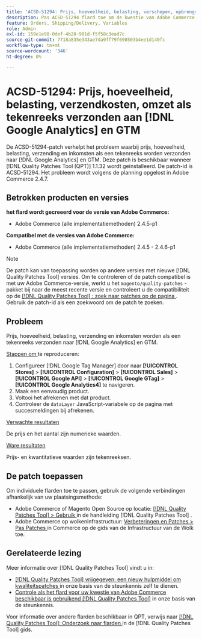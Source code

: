 ```yaml
---
title: 'ACSD-51294: Prijs, hoeveelheid, belasting, verschepen, opbrengst die als koord wordt verzonden naar  [!DNL Google Analytics]  en GTM'
description: Pas ACSD-51294 flard toe om de kwestie van Adobe Commerce te bevestigen waar de prijs, de hoeveelheid, de belasting, de scheepvaart, en de opbrengst als koord aan  [!DNL Google Analytics]  en GTM worden verzonden.
feature: Orders, Shipping/Delivery, Variables
role: Admin
exl-id: 159e1e98-0def-4b20-901d-f5f58c3ead7c
source-git-commit: 7718a835e343ae7da9ff79f690503b4ee1d140fc
workflow-type: tm+mt
source-wordcount: '346'
ht-degree: 0%

---
```


# ACSD-51294: Prijs, hoeveelheid, belasting, verzendkosten, omzet als tekenreeks verzonden aan [!DNL Google Analytics] en GTM

De ACSD-51294-patch verhelpt het probleem waarbij prijs, hoeveelheid, belasting, verzending en inkomsten als een tekenreeks worden verzonden naar [!DNL Google Analytics] en GTM. Deze patch is beschikbaar wanneer [!DNL Quality Patches Tool (QPT)] 1.1.32 wordt geïnstalleerd. De patch-id is ACSD-51294. Het probleem wordt volgens de planning opgelost in Adobe Commerce 2.4.7.

## Betrokken producten en versies

**het flard wordt gecreeerd voor de versie van Adobe Commerce:**

* Adobe Commerce (alle implementatiemethoden) 2.4.5-p1

**Compatibel met de versies van Adobe Commerce:**

* Adobe Commerce (alle implementatiemethoden) 2.4.5 - 2.4.6-p1

>[!NOTE]
>
>De patch kan van toepassing worden op andere versies met nieuwe [!DNL Quality Patches Tool] versies. Om te controleren of de patch compatibel is met uw Adobe Commerce-versie, werkt u het `magento/quality-patches` -pakket bij naar de meest recente versie en controleert u de compatibiliteit op de [[!DNL Quality Patches Tool] : zoek naar patches op de pagina ](<https://experienceleague.adobe.com/tools/commerce-quality-patches/index.html>) . Gebruik de patch-id als een zoekwoord om de patch te zoeken.

## Probleem

Prijs, hoeveelheid, belasting, verzending en inkomsten worden als een tekenreeks verzonden naar [!DNL Google Analytics] en GTM.

<u> Stappen om </u> te reproduceren:

1. Configureer [!DNL Google Tag Manager] door naar **[!UICONTROL Stores]** > **[!UICONTROL Configuration]** > **[!UICONTROL Sales]** > **[!UICONTROL Google API]** > **[!UICONTROL Google GTag]** > **[!UICONTROL Google Analytics4]** te navigeren.
2. Maak een eenvoudig product.
3. Voltooi het afrekenen met dat product.
4. Controleer de `dataLayer` JavaScript-variabele op de pagina met succesmeldingen bij afrekenen.

<u> Verwachte resultaten </u>

De prijs en het aantal zijn numerieke waarden.

<u> Ware resultaten </u>

Prijs- en kwantitatieve waarden zijn tekenreeksen.

## De patch toepassen

Om individuele flarden toe te passen, gebruik de volgende verbindingen afhankelijk van uw plaatsingsmethode:

* Adobe Commerce of Magento Open Source op locatie: [[!DNL Quality Patches Tool]  > Gebruik ](<https://experienceleague.adobe.com/docs/commerce-operations/tools/quality-patches-tool/usage.html>) in de handleiding [!DNL Quality Patches Tool] .
* Adobe Commerce op wolkeninfrastructuur: [ Verbeteringen en Patches > Pas Patches ](https://experienceleague.adobe.com/docs/commerce-cloud-service/user-guide/develop/upgrade/apply-patches.html) in Commerce op de gids van de Infrastructuur van de Wolk toe.

## Gerelateerde lezing

Meer informatie over [!DNL Quality Patches Tool] vindt u in:

* [[!DNL Quality Patches Tool]  vrijgegeven: een nieuw hulpmiddel om kwaliteitspatches ](/help/announcements/adobe-commerce-announcements/magento-quality-patches-released-new-tool-to-self-serve-quality-patches.md) in onze basis van de steunkennis zelf te dienen.
* [ Controle als het flard voor uw kwestie van Adobe Commerce beschikbaar is gebruikend  [!DNL Quality Patches Tool]](/help/support-tools/patches-available-in-qpt-tool/check-patch-for-magento-issue-with-magento-quality-patches.md) in onze basis van de steunkennis.

Voor informatie over andere flarden beschikbaar in QPT, verwijs naar [[!DNL Quality Patches Tool]: Onderzoek naar flarden ](<https://experienceleague.adobe.com/tools/commerce-quality-patches/index.html>) in de [!DNL Quality Patches Tool] gids.
